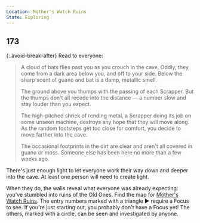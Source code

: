 ```yaml
---
Location: Mother's Watch Ruins
State: Exploring
---
```


## 173

{:.avoid-break-after}
Read to everyone:

> A cloud of bats flies past you as you crouch in the cave.
> Oddly, they come from a dark area below you, and off to your side.
> Below the sharp scent of guano and bat is a damp, metallic smell.
>
> The ground above you thumps with the passing of each Scrapper.
> But the thumps don't all recede into the distance — a number slow and stay louder than you expect.
>
> The high-pitched shriek of rending metal, a Scrapper doing its job on some unseen machine, destroys any hope that they will move along.
> As the random footsteps get too close for comfort, you decide to move farther into the cave.
>
> The occasional footprints in the dirt are clear and aren't all covered in guano or moss.
> Someone else has been here no more than a few weeks ago.

There's just enough light to let everyone work their way down and deeper into the cave.
At least one person will need to create light.

When they do, the walls reveal what everyone was already expecting: you've stumbled into ruins of the Old Ones.
Find the map for [Mother's Watch Ruins](510-mothers-watch-ruins.md).
The entry numbers marked with a triangle &#9658; require a Focus to see.
If you're just starting out, you probably don't have a Focus yet!
The others, marked with a circle, can be seen and investigated by anyone.
